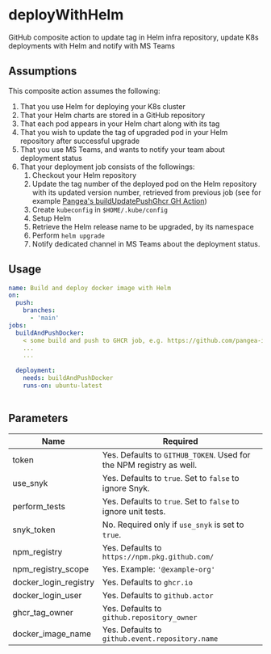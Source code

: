 # deployWithHelm
GitHub composite action to update tag in Helm infra repository, update K8s deployments with Helm and notify with MS Teams

## Assumptions ##
This composite action assumes the following:
1. That you use Helm for deploying your K8s cluster
2. That your Helm charts are stored in a GitHub repository
3. That each pod appears in your Helm chart along with its tag
4. That you wish to update the tag of upgraded pod in your Helm repository after successful upgrade
5. That you use MS Teams, and wants to notify your team about deployment status
6. That your deployment job consists of the followings:
    1. Checkout your Helm repository
    2. Update the tag number of the deployed pod on the Helm repository with its updated version number, retrieved from previous job (see for example [Pangea's buildUpdatePushGhcr GH Action](https://github.com/pangea-it/buildUpdatePushGhcr))
    3. Create `kubeconfig` in `$HOME/.kube/config`
    4. Setup Helm
    5. Retrieve the Helm release name to be upgraded, by its namespace
    6. Perform `helm upgrade`
    7. Notify dedicated channel in MS Teams about the deployment status.

## Usage ##
```yaml
name: Build and deploy docker image with Helm
on:
  push:
    branches:
      - 'main' 
jobs:
  buildAndPushDocker:
    < some build and push to GHCR job, e.g. https://github.com/pangea-it/buildUpdatePushGhcr >
    ...
    ...
    
  deployment:
    needs: buildAndPushDocker
    runs-on: ubuntu-latest
    
```
    
## Parameters ##
Name                  | Required                                      
-------------         | -------------                                
token                 | Yes. Defaults to `GITHUB_TOKEN`. Used for the NPM registry as well.             
use_snyk              | Yes. Defaults to `true`. Set to `false` to ignore Snyk.
perform_tests         | Yes. Defaults to `true`. Set to `false` to ignore unit tests.
snyk_token            | No. Required only if `use_snyk` is set to `true`.                                          
npm_registry          | Yes. Defaults to `https://npm.pkg.github.com/` 
npm_registry_scope    | Yes. Example: `'@example-org'`                                        
docker_login_registry | Yes. Defaults to `ghcr.io`                     
docker_login_user     | Yes. Defaults to `github.actor`                
ghcr_tag_owner        | Yes. Defaults to `github.repository_owner`     
docker_image_name     | Yes. Defaults to `github.event.repository.name`

